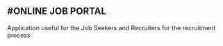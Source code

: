 #ONLINE JOB PORTAL
--
Application useful for the Job Seekers and Recruiters for the recruitment process
